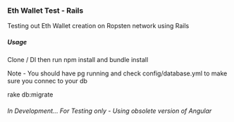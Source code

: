 ### Eth Wallet Test - Rails

Testing out Eth Wallet creation on Ropsten network using Rails

##### Usage

Clone / Dl then run npm install and bundle install

Note - You should have pg running and check config/database.yml to make sure you connec to your db

rake db:migrate

###### In Development... For Testing only - Using obsolete version of Angular

